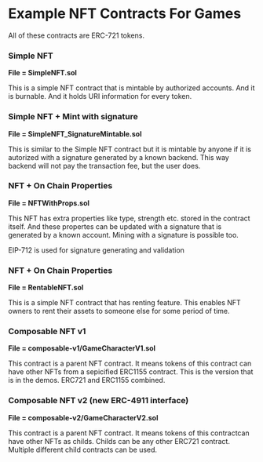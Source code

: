 # Example NFT Contracts For Games

All of these contracts are ERC-721 tokens. 

### Simple NFT
**File = SimpleNFT.sol**

This is a simple NFT contract that is mintable by authorized accounts. And it is burnable. And it holds URI information for every token.

### Simple NFT + Mint with signature
**File = SimpleNFT_SignatureMintable.sol**

This is similar to the Simple NFT contract but it is mintable by anyone if it is autorized with a signature generated by a known backend. This way backend will not pay the transaction fee, but the user does. 

### NFT + On Chain Properties
**File = NFTWithProps.sol**

This NFT has extra properties like type, strength etc. stored in the contract itself. And these propertes can be updated with a signature that is generated by a known account. Mining with a signature is possible too.

EIP-712 is used for signature generating and validation

### NFT + On Chain Properties
**File = RentableNFT.sol**

This is a simple NFT contract that has renting feature. This enables NFT owners to rent their assets to someone else for some period of time.

### Composable NFT v1
**File = composable-v1/GameCharacterV1.sol**

This contract is a parent NFT contract. It means tokens of this contract can have other NFTs from a sepicified ERC1155 contract. This is the version that is in the demos. ERC721 and ERC1155 combined. 


### Composable NFT v2 (new ERC-4911 interface)
**File = composable-v2/GameCharacterV2.sol**

This contract is a parent NFT contract. It means tokens of this contractcan have other NFTs as childs. Childs can be any other ERC721 contract. Multiple different child contracts can be used. 

